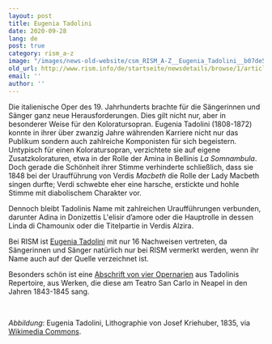 ```yaml
---
layout: post
title: Eugenia Tadolini
date: 2020-09-28
lang: de
post: true
category: rism_a-z
image: "/images/news-old-website/csm_RISM_A-Z__Eugenia_Tadolini__b07de51394.jpg"
old_url: http://www.rism.info/de/startseite/newsdetails/browse/1/article/64/eugenia-tadolini.html
email: ''
author: ''
---
```


Die italienische Oper des 19. Jahrhunderts brachte für die Sängerinnen und Sänger ganz neue Herausforderungen. Dies gilt nicht nur, aber in besonderer Weise für den Koloratursopran. Eugenia Tadolini (1808-1872) konnte in ihrer über zwanzig Jahre währenden Karriere nicht nur das Publikum sondern auch zahlreiche Komponisten für sich begeistern. Untypisch für einen Koloratursopran, verzichtete sie auf eigene Zusatzkoloraturen, etwa in der Rolle der Amina in Bellinis _La Somnambula_. Doch gerade die Schönheit ihrer Stimme verhinderte schließlich, dass sie 1848 bei der Uraufführung von Verdis _Macbeth_ die Rolle der Lady Macbeth singen durfte; Verdi schwebte eher eine harsche, erstickte und hohle Stimme mit diabolischem Charakter vor.

Dennoch bleibt Tadolinis Name mit zahlreichen Uraufführungen verbunden, darunter Adina in Donizettis L'elisir d’amore oder die Hauptrolle in dessen Linda di Chamounix oder die Titelpartie in Verdis Alzira.

Bei RISM ist [Eugenia Tadolini](https://opac.rism.info/search?View=rism&q=Tadolini+Eugenia "Öffnet externen Link in neuem Fenster") mit nur 16 Nachweisen vertreten, da Sängerinnen und Sänger natürlich nur bei RISM vermerkt werden, wenn ihr Name auch auf der Quelle verzeichnet ist.

Besonders schön ist eine [Abschrift von vier Opernarien](http://link "external-link-new-window") aus Tadolinis Repertoire, aus Werken, die diese am Teatro San Carlo in Neapel in den Jahren 1843-1845 sang.

&nbsp;

_Abbildung_: Eugenia Tadolini, Lithographie von Josef Kriehuber, 1835, via [Wikimedia Commons](https://de.wikipedia.org/wiki/Datei:Eugenia_Tadolini.jpg "Öffnet externen Link in neuem Fenster").

&nbsp;


